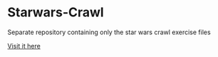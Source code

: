 # Starwars-Crawl
Separate repository containing only the star wars crawl exercise files

[Visit it here](https://github.com/MarcHoutreille/Starwars-Crawl/starwars.html)
